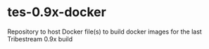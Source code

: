 # tes-0.9x-docker
Repository to host Docker file(s) to build docker images for the last Tribestream 0.9x build
